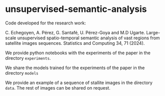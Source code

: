 # unsupervised-semantic-analysis

Code developed for the research work: 

C. Echegoyen, A. Pérez, G. Santafé, U. Pérez-Goya and M.D Ugarte. Large-scale unsupervised spatio-temporal semantic analysis of vast regions from satellite images sequences. Statistics and Computing 34, 71 (2024).

We provide python notebooks with the experiments of the paper in the directory `experiments`.  

We share the models trained for the experiments of the paper in the directory `models`

We provide an example of a sequence of stallite images in the directory `data`. The rest of images can be shared on request.
